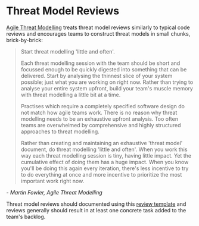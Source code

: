 # Threat Model Reviews

[Agile Threat Modelling](https://martinfowler.com/articles/agile-threat-modelling.html) treats threat model reviews similarly to typical code reviews and encourages teams to construct threat models in small chunks, brick-by-brick:

> Start threat modelling 'little and often'. 
>
> Each threat modelling session with the team should be short and focussed enough to be quickly digested into something that can be delivered. Start by analysing the thinnest slice of your system possible; just what you are working on right now. Rather than trying to analyse your entire system upfront, build your team's muscle memory with threat modelling a little bit at a time.
>
> Practises which require a completely specified software design do not match how agile teams work. There is no reason why threat modelling needs to be an exhaustive upfront analysis. Too often teams are overwhelmed by comprehensive and highly structured approaches to threat modelling.
>
> Rather than creating and maintaining an exhaustive 'threat model' document, do threat modelling 'little and often'. When you work this way each threat modelling session is tiny, having little impact. Yet the cumulative effect of doing them has a huge impact. When you know you'll be doing this again every iteration, there's less incentive to try to do everything at once and more incentive to prioritize the most important work right now.

*- Martin Fowler, Agile Threat Modelling*

Threat model reviews should documented using this [review template](review-template.md) and reviews generally should result in at least one concrete task added to the team's backlog.
